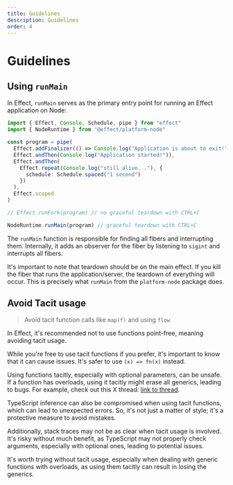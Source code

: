 ```yaml
---
title: Guidelines
description: Guidelines
order: 4
---
```


# Guidelines

## Using `runMain`

In Effect, `runMain` serves as the primary entry point for running an Effect application on Node:

```ts
import { Effect, Console, Schedule, pipe } from "effect"
import { NodeRuntime } from "@effect/platform-node"

const program = pipe(
  Effect.addFinalizer(() => Console.log("Application is about to exit!")),
  Effect.andThen(Console.log("Application started!")),
  Effect.andThen(
    Effect.repeat(Console.log("still alive..."), {
      schedule: Schedule.spaced("1 second")
    })
  ),
  Effect.scoped
)

// Effect.runFork(program) // no graceful teardown with CTRL+C

NodeRuntime.runMain(program) // graceful teardown with CTRL+C
```

The `runMain` function is responsible for finding all fibers and interrupting them. Internally, it adds an observer for the fiber by listening to `sigint` and interrupts all fibers.

It's important to note that teardown should be on the main effect. If you kill the fiber that runs the application/server, the teardown of everything will occur. This is precisely what `runMain` from the `platform-node` package does.

## Avoid Tacit usage

> Avoid tacit function calls like `map(f)` and using `flow`

In Effect, it's recommended not to use functions point-free, meaning avoiding tacit usage.

While you're free to use tacit functions if you prefer, it's important to know that it can cause issues. It's safer to use `(x) => fn(x)` instead.

Using functions tacitly, especially with optional parameters, can be unsafe. If a function has overloads, using it tacitly might erase all generics, leading to bugs. For example, check out this X thread: [link to thread](https://twitter.com/MichaelArnaldi/status/1670715270845935616).

TypeScript inference can also be compromised when using tacit functions, which can lead to unexpected errors. So, it's not just a matter of style; it's a protective measure to avoid mistakes.

Additionally, stack traces may not be as clear when tacit usage is involved. It's risky without much benefit, as TypeScript may not properly check arguments, especially with optional ones, leading to potential issues.

It's worth trying without tacit usage, especially when dealing with generic functions with overloads, as using them tacitly can result in losing the generics.
